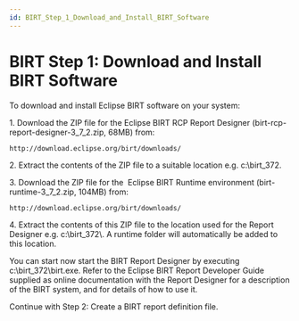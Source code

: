 ```yaml
---
id: BIRT_Step_1_Download_and_Install_BIRT_Software
---
```


# BIRT Step 1: Download and Install BIRT Software

To download and install Eclipse BIRT software on your system:

1. Download the ZIP file for the Eclipse BIRT RCP Report Designer (birt-rcp-report-designer-3_7_2.zip, 68MB) from:

```
http://download.eclipse.org/birt/downloads/
```

2. Extract the contents of the ZIP file to a suitable location e.g. c:\\birt_372.

3. Download the ZIP file for the  Eclipse BIRT Runtime environment (birt-runtime-3_7_2.zip, 104MB) from:

```
http://download.eclipse.org/birt/downloads/
```

4. Extract the contents of this ZIP file to the location used for the Report Designer e.g. c:\\birt_372\\. A runtime folder will automatically be added to this location.

You can start now start the BIRT Report Designer by executing c:\\birt_372\\birt.exe. Refer to the Eclipse BIRT Report Developer Guide supplied as online documentation with the Report Designer for a description of the BIRT system, and for details of how to use it.

Continue with Step 2: Create a BIRT report definition file.

 